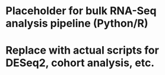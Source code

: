 # Placeholder for bulk RNA-Seq analysis pipeline (Python/R)
# Replace with actual scripts for DESeq2, cohort analysis, etc.
